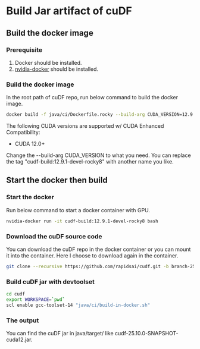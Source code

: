 # Build Jar artifact of cuDF

## Build the docker image

### Prerequisite

1. Docker should be installed.
2. [nvidia-docker](https://github.com/NVIDIA/nvidia-docker) should be installed.

### Build the docker image

In the root path of cuDF repo, run below command to build the docker image.
```bash
docker build -f java/ci/Dockerfile.rocky --build-arg CUDA_VERSION=12.9.1 -t cudf-build:12.9.1-devel-rocky8 .
```

The following CUDA versions are supported w/ CUDA Enhanced Compatibility:
* CUDA 12.0+

Change the --build-arg CUDA_VERSION to what you need.
You can replace the tag "cudf-build:12.9.1-devel-rocky8" with another name you like.

## Start the docker then build

### Start the docker

Run below command to start a docker container with GPU.
```bash
nvidia-docker run -it cudf-build:12.9.1-devel-rocky8 bash
```

### Download the cuDF source code

You can download the cuDF repo in the docker container or you can mount it into the container.
Here I choose to download again in the container.
```bash
git clone --recursive https://github.com/rapidsai/cudf.git -b branch-25.10
```

### Build cuDF jar with devtoolset

```bash
cd cudf
export WORKSPACE=`pwd`
scl enable gcc-toolset-14 "java/ci/build-in-docker.sh"
```

### The output

You can find the cuDF jar in java/target/ like cudf-25.10.0-SNAPSHOT-cuda12.jar.
